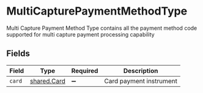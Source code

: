 # MultiCapturePaymentMethodType

Multi Capture Payment Method Type contains all the payment method code supported for multi capture payment processing capability


## Fields

| Field                                      | Type                                       | Required                                   | Description                                |
| ------------------------------------------ | ------------------------------------------ | ------------------------------------------ | ------------------------------------------ |
| `card`                                     | [shared.Card](../../models/shared/card.md) | :heavy_minus_sign:                         | Card payment instrument                    |